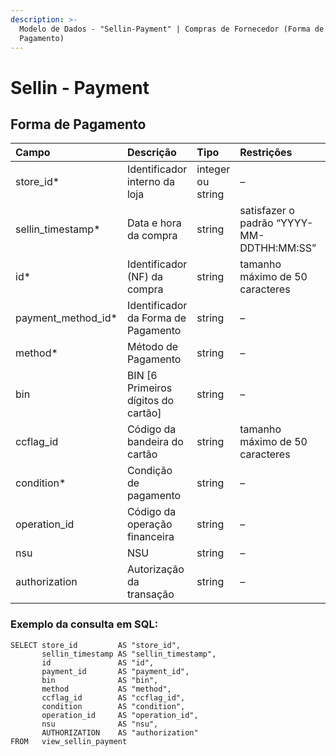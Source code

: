 ```yaml
---
description: >-
  Modelo de Dados - "Sellin-Payment" | Compras de Fornecedor (Forma de
  Pagamento)
---
```


# Sellin - Payment

## Forma de Pagamento  <a id="forma-de-pagamento"></a>

| Campo | Descrição | Tipo | Restrições | Exemplo |
| :--- | :--- | :--- | :--- | :--- |
| store\_id\* | Identificador interno da loja | integer ou string | – | 1 |
| sellin\_timestamp\* | Data e hora da compra | string | satisfazer o padrão “YYYY-MM-DDTHH:MM:SS” | “2017-08-20T14:55:08” |
| id\* | Identificador \(NF\) da compra | string | tamanho máximo de 50 caracteres | “RCNTH345987” |
| payment\_method\_id\* | Identificador da Forma de Pagamento | string | – | – |
| method\* | Método de Pagamento | string | – | “Boleto” |
| bin | BIN \[6 Primeiros dígitos do cartão\] | string | – | – |
| ccflag\_id | Código da bandeira do cartão | string | tamanho máximo de 50 caracteres | “19389238” |
| condition\* | Condição de pagamento | string | – | “Parcelado” |
| operation\_id | Código da operação financeira | string | – | “92389328” |
| nsu | NSU | string | – | – |
| authorization | Autorização da transação | string | – | – |

### Exemplo da consulta em SQL:

```text
SELECT store_id         AS "store_id", 
       sellin_timestamp AS "sellin_timestamp", 
       id               AS "id",
       payment_id       AS "payment_id",
       bin              AS "bin", 
       method           AS "method", 
       ccflag_id        AS "ccflag_id", 
       condition        AS "condition", 
       operation_id     AS "operation_id", 
       nsu              AS "nsu", 
       AUTHORIZATION    AS "authorization" 
FROM   view_sellin_payment
```

